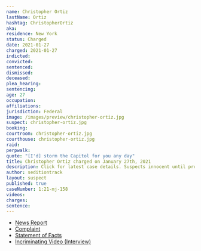 ```yaml
---
name: Christopher Ortiz
lastName: Ortiz
hashtag: ChristopherOrtiz
aka:
residence: New York
status: Charged
date: 2021-01-27
charged: 2021-01-27
indicted:
convicted: 
sentenced: 
dismissed: 
deceased:
plea_hearing:
sentencing:
age: 27
occupation:
affiliations:
jurisdiction: Federal
image: /images/preview/christopher-ortiz.jpg
suspect: christopher-ortiz.jpg
booking:
courtroom: christopher-ortiz.jpg
courthouse: christopher-ortiz.jpg
raid:
perpwalk:
quote: "[I'd] storm the Capitol for you any day"
title: Christopher Ortiz charged on January 27th, 2021
description: Click for latest case details. Suspects innocent until proven guilty.
author: seditiontrack
layout: suspect
published: true
caseNumber: 1:21-mj-158
videos:
charges:
sentence:
---
```

- [News Report](https://nypost.com/2021/01/27/instagram-dm-leads-to-capitol-rioters-arrest/)
- [Complaint](https://www.justice.gov/opa/page/file/1361296/download)
- [Statement of Facts](https://www.justice.gov/opa/page/file/1361296/download)
- [Incriminating Video (Interview)](https://www.dailymail.co.uk/news/article-9195481/Long-Island-man-Christopher-Ortiz-charged-participating-Capitol-riot-went-understand-people.html)
